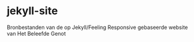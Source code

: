 # jekyll-site
Bronbestanden van de op Jekyll/Feeling Responsive gebaseerde website van Het Beleefde Genot
